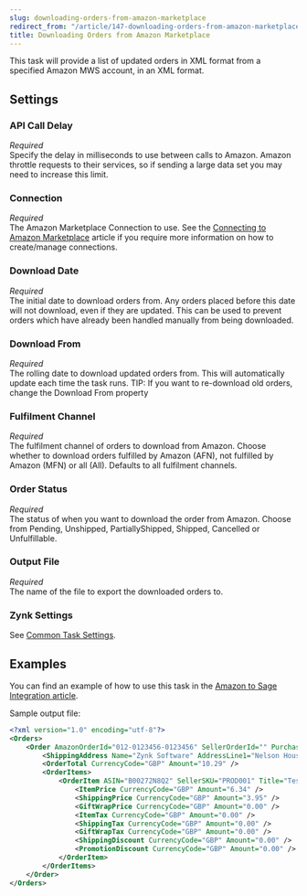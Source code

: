 ```yaml
---
slug: downloading-orders-from-amazon-marketplace
redirect_from: "/article/147-downloading-orders-from-amazon-marketplace"
title: Downloading Orders from Amazon Marketplace
---
```

This task will provide a list of updated orders in XML format from a specified Amazon MWS account, in an XML format.

## Settings
### API Call Delay
_Required_  
Specify the delay in milliseconds to use between calls to Amazon. Amazon throttle requests to their services, so if sending a large data set you may need to increase this limit.

### Connection
_Required_  
The Amazon Marketplace Connection to use. See the [Connecting to Amazon Marketplace](connecting-to-amazon-marketplace) article if you require more information on how to create/manage connections.

### Download Date
_Required_  
The initial date to download orders from. Any orders placed before this date will not download, even if they are updated. This can be used to prevent orders which have already been handled manually from being downloaded.

### Download From
_Required_  
The rolling date to download updated orders from. This will automatically update each time the task runs. TIP: If you want to re-download old orders, change the Download From property

### Fulfilment Channel
_Required_  
The fulfilment channel of orders to download from Amazon. Choose whether to download orders fulfilled by Amazon (AFN), not fulfilled by Amazon (MFN) or all (All).
Defaults to all fulfilment channels.

### Order Status
_Required_  
The status of when you want to download the order from Amazon. Choose from Pending, Unshipped, PartiallyShipped, Shipped, Cancelled or Unfulfillable.

### Output File
_Required_  
The name of the file to export the downloaded orders to.

### Zynk Settings
See [Common Task Settings](common-task-settings).

## Examples
You can find an example of how to use this task in the [Amazon to Sage Integration article](amazon-to-sage-integration-article).

Sample output file:
```xml
<?xml version="1.0" encoding="utf-8"?>
<Orders>
	<Order AmazonOrderId="012-0123456-0123456" SellerOrderId="" PurchaseDate="03/04/2014 10:30:55" LastUpdateDate="03/04/2014 11:01:13" OrderStatus="Unshipped" FulfillmentChannel="MFN" SalesChannel="Amazon.co.uk" OrderChannel="" ShipServiceLevel="Std UK Dom" NumberOfItemsShipped="0" NumberOfItemsUnshipped="1">
		<ShippingAddress Name="Zynk Software" AddressLine1="Nelson House" AddressLine2="Fleming Business Centre" AddressLine3="Jesmond" City="Newcastle" County="" District="" StateOrRegion="England" PostalCode="NE2 3AE" CountryCode="GB" Phone="0845 123 2920" />
		<OrderTotal CurrencyCode="GBP" Amount="10.29" />
		<OrderItems>
			<OrderItem ASIN="B00272N8Q2" SellerSKU="PROD001" Title="Test Product" QuantityOrdered="1" QuantityShipped="0" GiftMessageText="">
				<ItemPrice CurrencyCode="GBP" Amount="6.34" />
				<ShippingPrice CurrencyCode="GBP" Amount="3.95" />
				<GiftWrapPrice CurrencyCode="GBP" Amount="0.00" />
				<ItemTax CurrencyCode="GBP" Amount="0.00" />
				<ShippingTax CurrencyCode="GBP" Amount="0.00" />
				<GiftWrapTax CurrencyCode="GBP" Amount="0.00" />
				<ShippingDiscount CurrencyCode="GBP" Amount="0.00" />
				<PromotionDiscount CurrencyCode="GBP" Amount="0.00" />
			</OrderItem>
		</OrderItems>
	</Order>
</Orders>
```